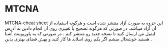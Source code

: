 # MTCNA
MTCNA-cheat sheet
این جزوه به صورت آزاد منتشر شده است و هرگونه استفاده از آن آزاد میباشد.
در صورتی که هرگونه تصحیح یا تغییری روی آن انجام دادین به آدرس ایمیل من ارسال کنید تا نسخه جدید رو منتشر کنم . 
در صورتی که به پاورپوینت آشنا هستید خوشحال میشم اگر یکم روی اسلاید ها کار کنید و بهش فضای بهتری بدین .
